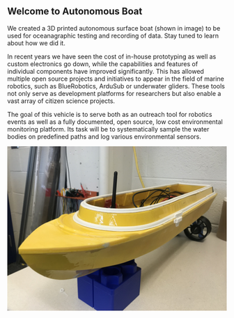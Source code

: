 ## Welcome to Autonomous Boat

We created a 3D printed autonomous surface boat (shown in image) to be used for oceanagraphic testing and recording of data. Stay tuned to learn about how we did it. 

In recent years we have seen the cost of in-house prototyping as well as custom electronics go down, while the capabilities and features of individual components have improved significantly. This has allowed multiple open source projects and initiatives to appear in the field of marine robotics, such as BlueRobotics, ArduSub or underwater gliders. These tools not only serve as development platforms for researchers  but also enable a vast array of citizen science projects. 

The goal of this vehicle is to serve both as an outreach tool for robotics events as well as a fully documented, open source, low cost environmental monitoring platform. Its task will be to systematically sample the water bodies on predefined paths and log various environmental sensors.



<img src="\Images\IMG_3460.JPG">
